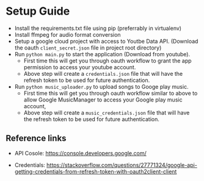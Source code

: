 # Setup Guide

* Install the requirements.txt file using pip (preferrably in virtualenv)
* Install ffmpeg for audio format conversion
* Setup a google cloud project with access to Youtbe Data API. (Download the oauth ```client_secret.json``` file in project root directory)
* Run ```python main.py``` to start the application (Download from youtube).
  * First time this will get you through oauth workflow to grant the app permission to access your youtube account.
  * Above step will create a ```credentials.json``` file that will have the refresh token to be used for future authentication.
* Run ```python music_uploader.py``` to upload songs to Googe play music.
  * First time this will get you through oauth workflow similar to above to allow Google MusicManager to access your Google play music account,
  * Above step will create a ```music_credentials.json``` file that will have the refresh token to be used for future authentication.

## Reference links

* API Cosole: https://console.developers.google.com/

* Credentials: https://stackoverflow.com/questions/27771324/google-api-getting-credentials-from-refresh-token-with-oauth2client-client
